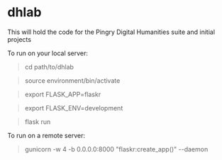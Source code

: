 # dhlab
This will hold the code for the Pingry Digital Humanities suite and initial projects

To run on your local server:

> cd path/to/dhlab
  
> source environment/bin/activate
  
> export FLASK_APP=flaskr
  
> export FLASK_ENV=development
  
> flask run


To run on a remote server:

> gunicorn -w 4 -b 0.0.0.0:8000 "flaskr:create_app()" --daemon
  
 
